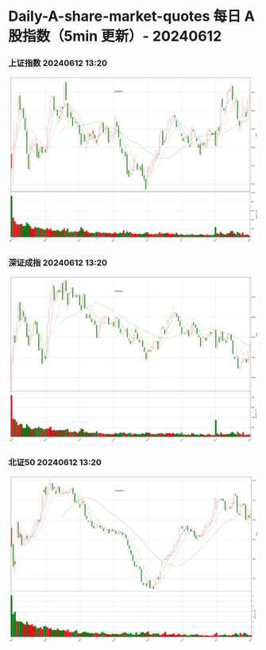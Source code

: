 
# Daily-A-share-market-quotes 每日 A 股指数（5min 更新）- 20240612

### 上证指数 20240612 13:20
![](./fig/2024/6/20240612-sh000001.png)

### 深证成指 20240612 13:20
![](./fig/2024/6/20240612-sz399001.png)

### 北证50 20240612 13:20
![](./fig/2024/6/20240612-bj899050.png)
